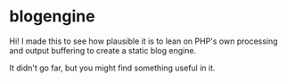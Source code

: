 # blogengine
Hi! I made this to see how plausible it is to lean on PHP's own processing and output buffering to create a static blog engine.

It didn't go far, but you might find something useful in it.
